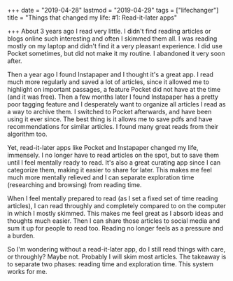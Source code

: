 +++
date = "2019-04-28"
lastmod = "2019-04-29"
tags = ["lifechanger"]
title = "Things that changed my life: #1: Read-it-later apps"

+++
About 3 years ago I read very little. I didn't find reading articles or blogs online such interesting and often I skimmed them all. I was reading mostly on my laptop and didn't find it a very pleasant experience. I did use Pocket sometimes, but did not make it my routine. I abandoned it very soon after.

Then a year ago I found Instapaper and I thought it's a great app. I read much more regularly and saved a lot of articles, since it allowed me to highlight on important passages, a feature Pocket did not have at the time (and it was free). Then a few months later I found Instapaper has a pretty poor tagging feature and I desperately want to organize all articles I read as a way to archive them. I switched to Pocket afterwards, and have been using it ever since. The best thing is it allows me to save pdfs and have recommendations for similar articles. I found many great reads from their algorithm too.

Yet, read-it-later apps like Pocket and Instapaper changed my life, immensely. I no longer have to read articles on the spot, but to save them until I feel mentally ready to read. It's also a great curating app since I can categorize them, making it easier to share for later. This makes me feel much more mentally relieved and I can separate exploration time (researching and browsing) from reading time.

When I feel mentally prepared to read (as I set a fixed set of time reading articles), I can read throughly and completely compared to on the computer in which I mostly skimmed. This makes me feel great as I absorb ideas and thoughts much easier. Then I can share those articles to social media and sum it up for people to read too. Reading no longer feels as a pressure and a burden.

So I'm wondering without a read-it-later app, do I still read things with care, or throughly? Maybe not. Probably I will skim most articles. The takeaway is to separate two phases: reading time and exploration time. This system works for me.